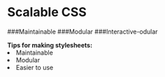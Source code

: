 # Scalable CSS
###Maintainable
###Modular
###Interactive-odular

<aside class="notes">
  <strong>Tips for making stylesheets:</strong>
  <li>Maintainable</li>
  <li>Modular</li>
  <li>Easier to use</li>
</aside>
